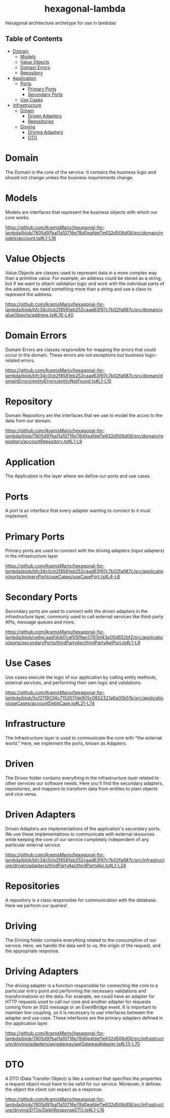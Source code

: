 <h1 align="center"> hexagonal-lambda </h1>
Hexagonal architecture archetype for use in lambdas

## Table of Contents
- [Domain](#Domain)
    - [Models](#Models)
    - [Value Objects](#value-objects)
    - [Domain Errors](#domain-errors)
    - [Repository](#domain-repository)
- [Application](#Application)
    - [Ports](#Ports)
        - [Primary Ports](#primary-ports)
        - [Secondary Ports](#secondary-ports)
    - [Use Cases](#UseCases)
- [Infrastructure](#Infrastructure)
    - [Driven](#Driven)
        - [Driven Adapters](#driven-adapters)
        - [Repositories](#Repositories)
    - [Driving](#Driving)
        - [Driving Adapters](#driving-adapters)
        - [DTO](#DTO)

# Domain
The Domain is the core of the service. It contains the business logic and should not change unless the business requirements change.

# Models
Models are interfaces that represent the business objects with which our core works.

https://github.com/AramisMario/hexagonal-for-lambda/blob/7805d97ba11a10716e78d0eafdef1e632d506d08/src/domain/models/account.ts#L1-L16

# Value Objects
Value Objects are classes used to represent data in a more complex way than a primitive value. For example, an address could be stored as a string, but if we want to attach validation logic and work with the individual parts of the address, we need something more than a string and use a class to represent the address.

https://github.com/AramisMario/hexagonal-for-lambda/blob/bfc34c0cb2f8581eb252caad63f97c7b02fa687c/src/domain/valueObjects/address.ts#L16-L40

# Domain Errors
Domain Errors are classes responsible for mapping the errors that could occur in the domain. These errors are not exceptions but business logic-related errors.

https://github.com/AramisMario/hexagonal-for-lambda/blob/bfc34c0cb2f8581eb252caad63f97c7b02fa687c/src/domain/domainErrors/entityErrors/entityNotFound.ts#L1-L10

# Repository
Domain Repository are the interfaces that we use to model the acces to the data from our domain.

https://github.com/AramisMario/hexagonal-for-lambda/blob/7805d97ba11a10716e78d0eafdef1e632d506d08/src/domain/repository/accountRepository.ts#L1-L9

# Application
The Application is the layer where we define our ports and use cases.

# Ports
A port is an interface that every adapter wanting to connect to it must implement.

# Primary Ports
Primary ports are used to connect with the driving adapters (input adapters) in the infrastructure layer.

https://github.com/AramisMario/hexagonal-for-lambda/blob/bfc34c0cb2f8581eb252caad63f97c7b02fa687c/src/application/ports/primaryPorts/useCases/useCasePort.ts#L4-L6

# Secondary Ports
Secondary ports are used to connect with the driven adapters in the infrastructure layer, commonly used to call external services like third-party APIs, message queues and more.

https://github.com/AramisMario/hexagonal-for-lambda/blob/ce6ecaad14dd7caf05f9ac0797ef43e05d652bf2/src/application/ports/secondaryPorts/thirdPartyApi/thirdPartyApiPort.ts#L1-L9

# Use Cases
Use cases execute the logic of our application by calling entity methods, external services, and performing their own logic and validations.

https://github.com/AramisMario/hexagonal-for-lambda/blob/5cf2119034c7152617de905c0852321a6a00b51b/src/application/useCases/accountDebitCase.ts#L21-L74

# Infrastructure
The Infrastructure layer is used to communicate the core with "the external world." Here, we implement the ports, known as Adapters.

# Driven
The Driven folder contains everything in the infrastructure layer related to other services our software needs. Here you'll find the secondary adapters, repositories, and mappers to transform data from entities to plain objects and vice versa.

# Driven Adapters
Driven Adapters are implementations of the application's secondary ports. We use these implementations to communicate with external resources while keeping the core of our service completely independent of any particular external service.

https://github.com/AramisMario/hexagonal-for-lambda/blob/bfc34c0cb2f8581eb252caad63f97c7b02fa687c/src/infrastructure/driven/adapters/thirdPartyApi/thirdPartyApi.ts#L1-L24

# Repositories
A repository is a class responsible for communication with the database. Here we perform our queries!

# Driving
The Driving folder contains everything related to the consumption of our service. Here, we handle the data sent to us, the origin of the request, and the appropriate response.

# Driving Adapters
The driving adapter is a function responsible for connecting the core to a particular entry point and performing the necessary validations and transformations on the data. For example, we could have an adapter for HTTP requests used to call our core and another adapter for requests coming from an SQS message or an EventBridge event. It is important to maintain low coupling, so it is necessary to use interfaces between the adapter and use case. These interfaces are the primary adapters defined in the application layer.

https://github.com/AramisMario/hexagonal-for-lambda/blob/7805d97ba11a10716e78d0eafdef1e632d506d08/src/infrastructure/driving/adapters/apigateway/apiGatewayAdapter.ts#L13-L70

# DTO
A DTO (Data Transfer Object) is like a contract that specifies the properties a request object must have to be valid for our service. Moreover, it defines the object the client can expect as a response.

https://github.com/AramisMario/hexagonal-for-lambda/blob/7805d97ba11a10716e78d0eafdef1e632d506d08/src/infrastructure/driving/DTOs/DebitResponseDTO.ts#L1-L16
